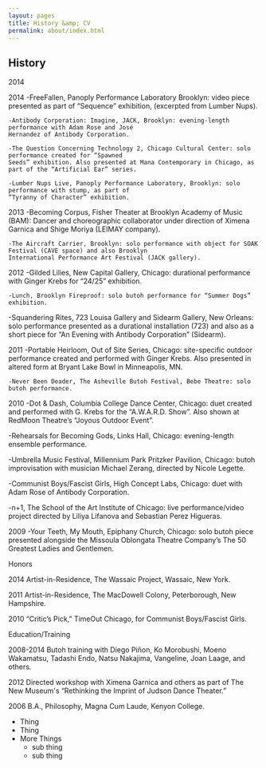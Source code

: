 ```yaml
---
layout: pages
title: History &amp; CV
permalink: about/index.html
---
```



## History
2014

2014	-FreeFallen, Panoply Performance Laboratory Brooklyn: video piece presented as part of “Sequence” 
	exhibition, (excerpted from Lumber Nups).

	-Antibody Corporation: Imagine, JACK, Brooklyn: evening-length performance with Adam Rose and José 
	Hernandez of Antibody Corporation.

	-The Question Concerning Technology 2, Chicago Cultural Center: solo performance created for “Spawned 
	Seeds” exhibition. Also presented at Mana Contemporary in Chicago, as part of the “Artificial Ear” series.

	-Lumber Nups Live, Panoply Performance Laboratory, Brooklyn: solo performance with stump, as part of 
	“Tyranny of Character” exhibition.

2013 	-Becoming Corpus, Fisher Theater at Brooklyn Academy of Music (BAM): Dancer and choreographic 
	collaborator under direction of Ximena Garnica and Shige Moriya (LEIMAY company).

	-The Aircraft Carrier, Brooklyn: solo performance with object for SOAK Festival (CAVE space) and also Brooklyn 
	International Performance Art Festival (JACK gallery). 

2012	-Gilded Lilies, New Capital Gallery, Chicago: durational performance with Ginger Krebs for “24/25” exhibition. 

	-Lunch, Brooklyn Fireproof: solo butoh performance for “Summer Dogs” exhibition.

-Squandering Rites, 723 Louisa Gallery and Sidearm Gallery, New Orleans: solo performance presented as a durational installation (723) and also as a short piece for “An Evening with Antibody Corporation” (Sidearm).

2011	-Portable Heirloom, Out of Site Series, Chicago: site-specific outdoor performance created and performed with Ginger Krebs. Also presented in altered form at Bryant Lake Bowl in Minneapolis, MN.

	-Never Been Deader, The Asheville Butoh Festival, Bebe Theatre: solo butoh performance.

2010	-Dot & Dash, Columbia College Dance Center, Chicago: duet created and performed with G. Krebs for the “A.W.A.R.D. Show”. Also shown at RedMoon Theatre’s “Joyous Outdoor Event”.

-Rehearsals for Becoming Gods, Links Hall, Chicago: evening-length ensemble performance.

-Umbrella Music Festival, Millennium Park Pritzker Pavilion, Chicago: butoh improvisation with musician Michael Zerang, directed by Nicole Legette.

-Communist Boys/Fascist Girls, High Concept Labs, Chicago: duet with Adam Rose of Antibody Corporation.

-n+1, The School of the Art Institute of Chicago: live performance/video project directed by Liliya Lifanova and Sebastian Perez Higueras.

2009 	-Your Teeth, My Mouth, Epiphany Church, Chicago: solo butoh piece presented alongside the Missoula Oblongata Theatre Company’s The 50 Greatest Ladies and Gentlemen.

Honors
 
2014	Artist-in-Residence, The Wassaic Project, Wassaic, New York.

2011	Artist-in-Residence, The MacDowell Colony, Peterborough, New Hampshire.

2010	“Critic’s Pick,” TimeOut Chicago, for Communist Boys/Fascist Girls. 

Education/Training

2008-2014 		Butoh training with Diego Piñon, Ko Morobushi, Moeno Wakamatsu, Tadashi Endo, 
			Natsu Nakajima, Vangeline, Joan Laage, and others.

2012			Directed workshop with Ximena Garnica and others as part of The New Museum's 
			“Rethinking the Imprint of Judson Dance Theater.”

2006			B.A., Philosophy, Magna Cum Laude, Kenyon College.

- Thing
- Thing
- More Things
    - sub thing
    - sub thing
